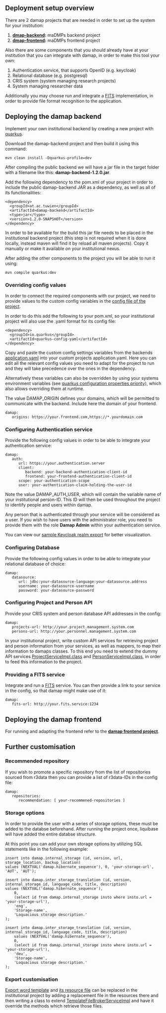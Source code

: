 ## Deployment setup overview

There are 2 damap projects that are needed in order to set up the system for your institution:

1. **[dmap-backend]():** maDMPs backend project
2. **[dmap-frontend]():** maDMPs frontend project

Also there are some components that you should already have at your institution that you can integrate with damap, 
in order to make this tool your own:

1. Authentication service, that supports OpenID (e.g. keycloak)
2. Relational database (e.g. postgresql)
3. CRIS system (system managing research projects)
4. System managing researcher data

Additionally you may choose run and integrate a [FITS](https://projects.iq.harvard.edu/fits) implementation, 
in order to provide file format recognition to the application.


## Deploying the damap backend

Implement your own institutional backend by creating a new project with [quarkus](https://quarkus.io/).

Download the damap-backend project and then build it using this command:
```
mvn clean install -Dquarkus-profile=dev

```

After compiling the public backend we will have a jar file in the target folder with a filename like this: 
**damap-backend-1.2.0.jar**.

Add the following dependency to the pom.xml of your project in order to include the public damap-backend JAR as a dependency,
as well as all of its functionalities:

    <dependency>
      <groupId>at.ac.tuwien</groupId>
      <artifactId>damap-backend</artifactId>
      <type>jar</type>
      <version>1.2.0-SNAPSHOT</version>
    </dependency>

In order to be available for the build this jar file needs to be placed in the institutional backend project 
(this step is not required when it is done locally, instead maven will find it by reload all maven projects).
Copy it manually or make it available on your institutional nexus.

After adding the other components to the project you will be able to run it using:

   ```
   mvn compile quarkus:dev
   
   ```


### Overriding config values

In order to connect the required components with our project, we need to provide values to the custom config
variables in the [config file of the project](src/main/resources/application.yaml).

In order to do this add the following to your pom.xml, 
so your institutional project will also use the .yaml format for its config file: 

    <dependency>
      <groupId>io.quarkus</groupId>
      <artifactId>quarkus-config-yaml</artifactId>
    </dependency>

Copy and paste the custom config settings variables from the backends 
[application.yaml](src/main/resources/application.yaml) into your custom projects application.yaml.
Here you can edit all the relevant config values you need to adapt for the project to run
and they will take precedence over the ones in the dependency.

Alternatively these variables can also be overridden by using your systems environment variables
(see [quarkus configuration properties priority](https://quarkus.io/guides/config-reference)),
which also allows overriding them at runtime.

The value DAMAP_ORIGIN defines your domains, which will be permitted to communicate with the backend.
Include here the domain of your frontend.
```
damap:
   origins: https://your.frontend.com,https://*.yourdomain.com
```


### Configuring Authentication service

Provide the following config values in order to be able to integrate your authentication service:
```
damap:
   auth:
      url: https://your.authentication.server
      client:
         backend: your-backend-authentication-client-id
         frontend: your-frontend-authentication-client-id
      scope: your-authentication-scope
      user: your-authentication-claim-holding-the-user-id
```

Note the value DAMAP_AUTH_USER, which will contain the variable name of your institutional person-ID. 
This ID will then be used throughout the project to identify people and users within damap.

Any person that is authenticated through your service will be considered as a user. 
If you wish to have users with the administrator role, you need to provide them with the role **Damap Admin** 
within your authentication service. 

You can view our [sample Keycloak realm export](docker/sample-damap-realm-export.json) for better visualization. 


### Configuring Database

Provide the following config values in order to be able to integrate your relational database of choice:
```
damap:
   datasource:
      url: jdbc:your-datasource-language:your-datasource.address
      username: your-datasource-username
      password: your-datasource-password
```

### Configuring Project and Person API
Provide your CRIS system and person database API addresses in the config:
```
damap:
   projects-url: http://your.project.management.system.com
   persons-url: http://your.personnel.management.system.com
```

In your institutional project, write custom API services for retrieving project and person information from your 
services, as well as mappers, to map their information to damaps classes.
To this end you need to extend the dummy API services 
[ProjectServiceImpl.class](src/main/java/at/ac/tuwien/damap/rest/projects/ProjectServiceImpl.java) and 
[PersonServiceImpl.class](src/main/java/at/ac/tuwien/damap/rest/persons/PersonServiceImpl.java),
in order to feed this information to the project.


### Providing a FITS service

Integrate and run a [FITS](https://projects.iq.harvard.edu/fits) service.
You can then provide a link to your service in the config, so that damap might make use of it:
```
damap:
   fits-url: http://your.fits.service:1234
```

## Deploying the damap frontend

For running and adapting the frontend refer to the **[damap frontend project]()**.


## Further customisation

### Recommended repository

If you wish to promote a specific repository from the list of repositories sourced from r3data
then you can provide a list of r3data-IDs in the config file:
```
damap:
   repositories:
      recommendation: [ your-recommened-repositories ]
```

### Storage options

In order to provide the user with a series of storage options, these must be added to the databse beforehand.
After running the project once, liquibase will have added the entire databse structure.

At this point you can add your own storage options by utilizing SQL statements like in the following example:

    insert into damap.internal_storage (id, version, url, storage_location, backup_location)
    values (NEXTVAL('damap.hibernate_sequence'), 0, 'your-storage-url', 'AUT', 'AUT');

    insert into damap.inter_storage_translation (id, version, internal_storage_id, language_code, title, description)
    values (NEXTVAL('damap.hibernate_sequence'),
        0,
        (select id from damap.internal_storage insto where insto.url = 'your-storage-url'),
        'eng',
        'Storage-name',
        'Loquacious storage description.'
    );
    
    insert into damap.inter_storage_translation (id, version, internal_storage_id, language_code, title, description)
        values (NEXTVAL('damap.hibernate_sequence'),
        0,
        (select id from damap.internal_storage insto where insto.url = 'your-storage-url'),
        'deu',
        'Storage-name',
        'Loquacious storage description.'
    );  

### Export customisation

[Export word template](src/main/resources/template/scienceEuropeTemplate.docx) and 
[its resource file](src/main/resources/template/scienceEuropeTemplate.resource) 
can be replaced in the institutional project
by adding a replacement file in the resources there and then writing a class to extend
[TemplateFileBrokerServiceImpl](src/main/java/at/ac/tuwien/damap/conversion/TemplateFileBrokerServiceImpl.java) 
and have it override the methods which retrieve those files.
